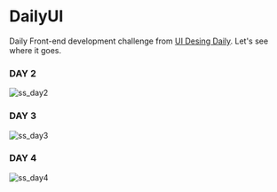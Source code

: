 # DailyUI

Daily Front-end development challenge from [UI Desing Daily](https://uidesigndaily.com). Let's see where it goes.

### DAY 2
![ss_day2](https://user-images.githubusercontent.com/44316108/200032405-e8bdf396-144c-4673-8cb9-30ece1a72f57.PNG )

### DAY 3
![ss_day3](https://user-images.githubusercontent.com/44316108/200032720-a81c6548-c5eb-443f-b77e-a71455e54753.PNG)

### DAY 4
![ss_day4](https://user-images.githubusercontent.com/44316108/200032741-e06d6b85-3f13-4ef1-9ac5-8e849a40440c.PNG)
